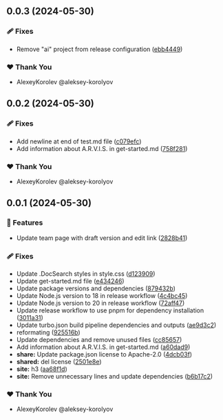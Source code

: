 ## 0.0.3 (2024-05-30)


### 🩹 Fixes

- Remove "ai" project from release configuration ([ebb4449](https://github.com/jilarganti/arvis/commit/ebb4449))

### ❤️  Thank You

- AlexeyKorolev @aleksey-korolyov

## 0.0.2 (2024-05-30)


### 🩹 Fixes

- Add newline at end of test.md file ([c079efc](https://github.com/jilarganti/arvis/commit/c079efc))
- Add information about A.R.V.I.S. in get-started.md ([758f281](https://github.com/jilarganti/arvis/commit/758f281))

### ❤️  Thank You

- AlexeyKorolev @aleksey-korolyov

## 0.0.1 (2024-05-30)


### 🚀 Features

- Update team page with draft version and edit link ([2828b41](https://github.com/jilarganti/arvis/commit/2828b41))

### 🩹 Fixes

- Update .DocSearch styles in style.css ([d123909](https://github.com/jilarganti/arvis/commit/d123909))
- Update get-started.md file ([e434246](https://github.com/jilarganti/arvis/commit/e434246))
- Update package versions and dependencies ([879432b](https://github.com/jilarganti/arvis/commit/879432b))
- Update Node.js version to 18 in release workflow ([4c4bc45](https://github.com/jilarganti/arvis/commit/4c4bc45))
- Update Node.js version to 20 in release workflow ([72aff47](https://github.com/jilarganti/arvis/commit/72aff47))
- Update release workflow to use pnpm for dependency installation ([3011a31](https://github.com/jilarganti/arvis/commit/3011a31))
- Update turbo.json build pipeline dependencies and outputs ([ae9d3c2](https://github.com/jilarganti/arvis/commit/ae9d3c2))
- reformating ([925516b](https://github.com/jilarganti/arvis/commit/925516b))
- Update dependencies and remove unused files ([cc85657](https://github.com/jilarganti/arvis/commit/cc85657))
- Add information about A.R.V.I.S. in get-started.md ([a60dad9](https://github.com/jilarganti/arvis/commit/a60dad9))
- **share:** Update package.json license to Apache-2.0 ([4dcb03f](https://github.com/jilarganti/arvis/commit/4dcb03f))
- **shared:** del license ([2501e8e](https://github.com/jilarganti/arvis/commit/2501e8e))
- **site:** h3 ([aa68f1d](https://github.com/jilarganti/arvis/commit/aa68f1d))
- **site:** Remove unnecessary lines and update dependencies ([b6b17c2](https://github.com/jilarganti/arvis/commit/b6b17c2))

### ❤️  Thank You

- AlexeyKorolev @aleksey-korolyov